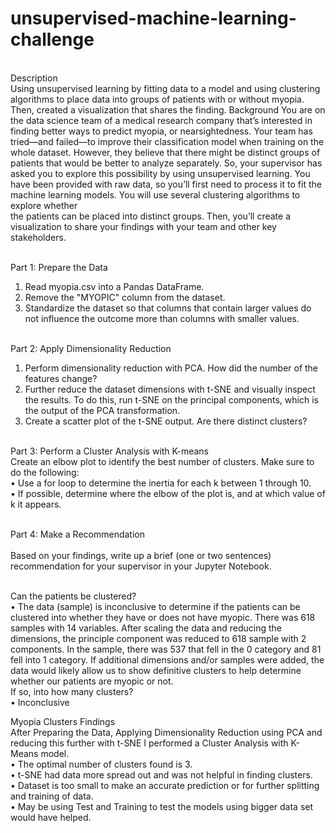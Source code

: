 # unsupervised-machine-learning-challenge
<br>Description<br>
Using unsupervised learning by fitting data to a model and using clustering algorithms to place data into groups of patients with or without myopia. Then, created a visualization that shares the finding.
Background
You are on the data science team of a medical research company that’s interested in finding better ways to predict myopia, or nearsightedness. Your team has tried—and failed—to improve their classification model when training on the whole dataset. However, they believe that there might be distinct groups of patients that would be better to analyze separately. So, your supervisor has asked you to explore this possibility by using unsupervised learning.
You have been provided with raw data, so you’ll first need to process it to fit the machine learning models. You will use several clustering algorithms to explore whether<br> the patients can be placed into distinct groups. Then, you’ll create a visualization to share your findings with your team and other key stakeholders.

<br>Part 1: Prepare the Data<br>
1.	Read myopia.csv into a Pandas DataFrame.<br>
2.	Remove the "MYOPIC" column from the dataset.<br>
3.	Standardize the dataset so that columns that contain larger values do not influence the outcome more than columns with smaller values.<br>

<br>Part 2: Apply Dimensionality Reduction<br>
1.	Perform dimensionality reduction with PCA. How did the number of the features change?
2.	Further reduce the dataset dimensions with t-SNE and visually inspect the results. To do this, run t-SNE on the principal components, which is the output of the PCA transformation.
3.	Create a scatter plot of the t-SNE output. Are there distinct clusters?<br>

<br>Part 3: Perform a Cluster Analysis with K-means<br>
Create an elbow plot to identify the best number of clusters. Make sure to do the following:<br>
•	Use a for loop to determine the inertia for each k between 1 through 10.<br>
•	If possible, determine where the elbow of the plot is, and at which value of k it appears.<br>

<br>Part 4: Make a Recommendation<br>
<br>Based on your findings, write up a brief (one or two sentences) recommendation for your supervisor in your Jupyter Notebook.<br>

<br>Can the patients be clustered?<br>
•	The data (sample) is inconclusive to determine if the patients can be clustered into whether they have or does not have myopic. There was 618 samples with 14 variables. After scaling the data and reducing the dimensions, the principle component was reduced to 618 sample with 2 components. In the sample, there was 537 that fell in the 0 category and 81 fell into 1 category. If additional dimensions and/or samples were added, the data would likely allow us to show definitive clusters to help determine whether our patients are myopic or not.
<br>If so, into how many clusters?<br>
•	Inconclusive<br>

Myopia Clusters Findings<br>
After Preparing the Data, Applying Dimensionality Reduction using PCA and reducing this further with t-SNE I performed a Cluster Analysis with K-Means model.<br>
•	The optimal number of clusters found is 3.<br>
•	t-SNE had data more spread out and was not helpful in finding clusters.<br>
•	Dataset is too small to make an accurate prediction or for further splitting and training of data.<br>
•	May be using Test and Training to test the models using bigger data set would have helped.<br>

